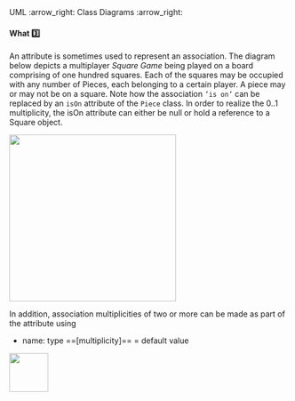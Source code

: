 <div id="path">UML :arrow_right: Class Diagrams :arrow_right:</div>

<div id="title">

#### What :three:

</div>

<div id="body">

An attribute is sometimes used to represent an association. The diagram below depicts a multiplayer _Square Game_ being played on a board comprising of one hundred squares. Each of the squares may be occupied with any number of Pieces, each belonging to a certain player. A piece may or may not be on a square.  Note how the association `’is on’` can be replaced by an `isOn` attribute of the `Piece` class. In order to realize the 0..1 multiplicity, the isOn attribute can either be null or hold a reference to a Square object.

<tip-box>

<img src="{{baseUrl}}/uml/classDiagrams/associationsAsAttributes/what/images/squareMultiplicity.png" height="300" />
<p/>

</tip-box>

In addition, association multiplicities of two or more can be made as part of the attribute using

* name: type ==[multiplicity]==  = default value

<tip-box>

<img src="{{baseUrl}}/uml/classDiagrams/associationsAsAttributes/what/images/board.png" height="70" />
<p/>

</tip-box>

</div>

<div id="extras">
</div>

</div>
